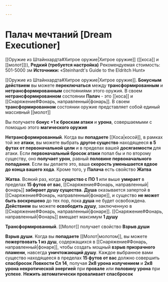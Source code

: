 ```yaml
---

---
```

# Палач мечтаний [Dream Executioner]

[[Оружие из Штайнхардта#Хитрое оружие|Хитрое оружие]] ([[коса]] и [[молот]])), **Редкий (требуется настройка)**
Рекомендуемая стоимость: 501-5000 зм
**Источники:** «Steinhardt's Guide to the Eldritch Hunt»

[[Оружие из Штайнхардта#Хитрое оружие|Хитрое оружие]]. **Бонусным действием** вы можете **переключаться** между **трансформированным** и **нетрансформированным** состояниями этого оружия. В своем **нетрансформированном** состоянии **Палач** - это [[коса]] и [[Снаряжение#Фонарь, направленный|фонарь]]. В своем **трансформированном** состоянии оружие представляет собой единый массивный [[молот]]

Вы получаете **бонус +1 к броскам атаки** и **урона**, совершаемыми с помощью этого **магического оружия**

**Нетрансформированный**. Когда вы **попадаете** [[Коса|косой]], в рамках той же **атаки**, вы можете выбрать **другое существо** находящееся **в 5 футах от первоначальной цели** и в пределах вашей **досягаемости** для атаки. Если **первоначальный бросок атаки** попал бы и по второму существу, оно **получает урон**, равный **половине первоначального попадания**. Если вы делаете это, ваша **скорость уменьшается вдвое до конца вашего хода**. Кроме того, у **Палача** есть свойство **Жатва**

**Жатва**. Всякий раз, когда **существо с ПО 1** или выше **умирает** в пределах **15 футов от вас**, [[Снаряжение#Фонарь, направленный|фонарь]] **забирает душу существа**. **Душа** оказывается запертой в [[Снаряжение#Фонарь, направленный|фонаре]], и существо **не может быть воскрешено** до тех пор, пока **душа** не будет освобождена. **Действием** вы можете **освободить душу**, заключенную в [[Снаряжение#Фонарь, направленный|фонаре]]. [[Снаряжение#Фонарь, направленный|Фонарь]] вмещает максимум **1 душу**

**Трансформированный**. [[Молот]] получает свойство **Взрыв души**

**Взрыв души**. Когда вы **попадаете** [[Молот|молотом]], вы можете **пожертвовать 1 из душ**, содержащихся в [[Снаряжение#Фонарь, направленный|фонаре]], чтобы создать мощный **взрыв призрачного пламени**, навсегда **уничтожающий душу**. Каждое выбранное вами существо находящееся в пределах **15 футов от вас** должно совершить **спасбросок Ловкости Сл 14**, получая **2к8 урона излучением** и **2к8 урона некротической энергией** при **провале** или **половину урона** при **успехе**. **Нежить автоматически проваливает спасбросок**